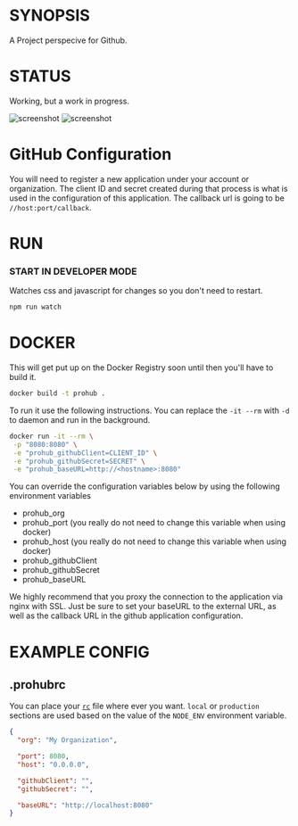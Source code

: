 # SYNOPSIS
A Project perspecive for Github.

# STATUS
Working, but a work in progress.

![screenshot](/docs/screenshot1.png)
![screenshot](/docs/screenshot2.png)

# GitHub Configuration

You will need to register a new application under your account or organization.
The client ID and secret created during that process is what is used in the 
configuration of this application. The callback url is going to be 
`//host:port/callback`.

# RUN
### START IN DEVELOPER MODE
Watches css and javascript for changes so you don't need to restart.
```bash
npm run watch
```

# DOCKER 
This will get put up on the Docker Registry soon until then you'll have to 
build it.

```bash
docker build -t prohub .
```


To run it use the following instructions. You can replace the `-it --rm` 
with `-d` to daemon and run in the background.

```bash
docker run -it --rm \
 -p "8080:8080" \
 -e "prohub_githubClient=CLIENT_ID" \
 -e "prohub_githubSecret=SECRET" \
 -e "prohub_baseURL=http://<hostname>:8080"
```

You can override the configuration variables below by using the following 
environment variables

* prohub_org
* prohub_port (you really do not need to change this variable when using docker)
* prohub_host (you really do not need to change this variable when using docker)
* prohub_githubClient
* prohub_githubSecret
* prohub_baseURL

We highly recommend that you proxy the connection to the application via nginx 
with SSL. Just be sure to set your baseURL to the external URL, as well as the 
callback URL in the github application configuration.

# EXAMPLE CONFIG

## .prohubrc
You can place your [`rc`](github.com/dominictarr/rc) file where ever you want.
`local` or `production` sections are used based on the value of the `NODE_ENV`
environment variable.

```json
{
  "org": "My Organization",

  "port": 8080,
  "host": "0.0.0.0",

  "githubClient": "",
  "githubSecret": "",

  "baseURL": "http://localhost:8080"
}
```

